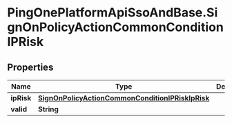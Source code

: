 # PingOnePlatformApiSsoAndBase.SignOnPolicyActionCommonConditionIPRisk

## Properties

Name | Type | Description | Notes
------------ | ------------- | ------------- | -------------
**ipRisk** | [**SignOnPolicyActionCommonConditionIPRiskIpRisk**](SignOnPolicyActionCommonConditionIPRiskIpRisk.md) |  | 
**valid** | **String** |  | 


